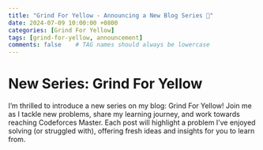 ```yaml
---
title: "Grind For Yellow - Announcing a New Blog Series 🎉"
date: 2024-07-09 10:00:00 +0800
categories: [Grind For Yellow]
tags: [grind-for-yellow, announcement]
comments: false    # TAG names should always be lowercase
---
```


# New Series: Grind For Yellow
I’m thrilled to introduce a new series on my blog: Grind For Yellow! Join me as I tackle new problems, share my learning journey, and work towards reaching Codeforces Master. Each post will highlight a problem I’ve enjoyed solving (or struggled with), offering fresh ideas and insights for you to learn from.
